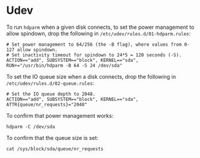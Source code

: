 Udev
====

To run `hdparm` when a given disk connects, to set the power management to allow
spindown, drop the following in `/etc/udev/rules.d/01-hdparm.rules`:

    # Set power management to 64/256 (the -B flag), where values from 0-127 allow spindown.
    # Set inactivity timeout for spindown to 24*5 = 120 seconds (-S).
    ACTION=="add", SUBSYSTEM=="block", KERNEL=="sda", RUN+="/usr/bin/hdparm -B 64 -S 24 /dev/sda"

To set the IO queue size when a disk connects, drop the following in
`/etc/udev/rules.d/02-queue.rules`:

    # Set the IO queue depth to 2048.
    ACTION=="add", SUBSYSTEM=="block", KERNEL=="sda", ATTR{queue/nr_requests}="2048"

To confirm that power management works:

    hdparm -C /dev/sda

To confirm that the queue size is set:

    cat /sys/block/sda/queue/nr_requests
